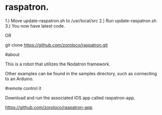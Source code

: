 # raspatron.

1.) Move update-raspatron.sh to /usr/local/src
2.) Run update-raspatron.sh
3.) You now have latest code.

OR

git clone https://github.com/zoroloco/raspatron.git

#about

This is a robot that utilizes the Nodatron framework.

Other examples can be found in the samples directory, such as connecting
to an Arduino.

#remote control it

Download and run the associated IOS app called raspatron-app.

https://github.com/zoroloco/raspatron-app
